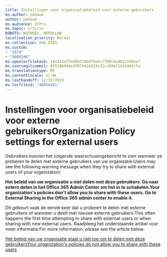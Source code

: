 ```yaml
---
title: Instellingen voor organisatiebeleid voor externe gebruikers
ms.author: pebaum
author: pebaum
ms.audience: ITPro
ms.topic: article
ROBOTS: NOINDEX, NOFOLLOW
localization_priority: Normal
ms.collection: Adm_O365
ms.custom:
- "2674"
- "9000196"
ms.openlocfilehash: 18a313ef54d94374b475ebc7f98c8ad62c5b0ee7
ms.sourcegitcommit: 0f0186044a3597e42ad14c32ca58e7224344dcfa
ms.translationtype: MT
ms.contentlocale: nl-NL
ms.lasthandoff: 12/15/2019
ms.locfileid: "40054481"
---
```

# <a name="organization-policy-settings-for-external-users"></a><span data-ttu-id="a7b9d-102">Instellingen voor organisatiebeleid voor externe gebruikers</span><span class="sxs-lookup"><span data-stu-id="a7b9d-102">Organization Policy settings for external users</span></span>

<span data-ttu-id="a7b9d-103">Gebruikers kunnen het volgende waarschuwingsbericht te zien wanneer ze proberen te delen met externe gebruikers van uw organisatie:</span><span class="sxs-lookup"><span data-stu-id="a7b9d-103">Users may see the following warning message when they try to share with external users of your organization:</span></span> 

   <span data-ttu-id="a7b9d-104">**Het beleid van uw organisatie u niet delen met deze gebruikers. Ga naar extern delen in het Office 365 Admin Center om het in te schakelen.**</span><span class="sxs-lookup"><span data-stu-id="a7b9d-104">**Your organization's policies don't allow you to share with these users. Go to External Sharing in the Office 365 admin center to enable it.**</span></span> 

<span data-ttu-id="a7b9d-105">Dit gebeurt vaak de eerste keer dat u probeert te delen met externe gebruikers of wanneer u deelt met nieuwe externe gebruikers.</span><span class="sxs-lookup"><span data-stu-id="a7b9d-105">This often happens the first time attempting to share with external users or when sharing with new external users.</span></span> <span data-ttu-id="a7b9d-106">Raadpleeg het onderstaande artikel voor meer informatie:</span><span class="sxs-lookup"><span data-stu-id="a7b9d-106">For more information, please see the article below:</span></span>

[<span data-ttu-id="a7b9d-107">Het beleid van uw organisatie staat u niet toe om te delen met deze gebruikers</span><span class="sxs-lookup"><span data-stu-id="a7b9d-107">Your organization's policies do not allow you to share with these users</span></span>](https://docs.microsoft.com/sharepoint/support/administration/organization-policies-do-not-allow-you-to-share-with-users-error)






